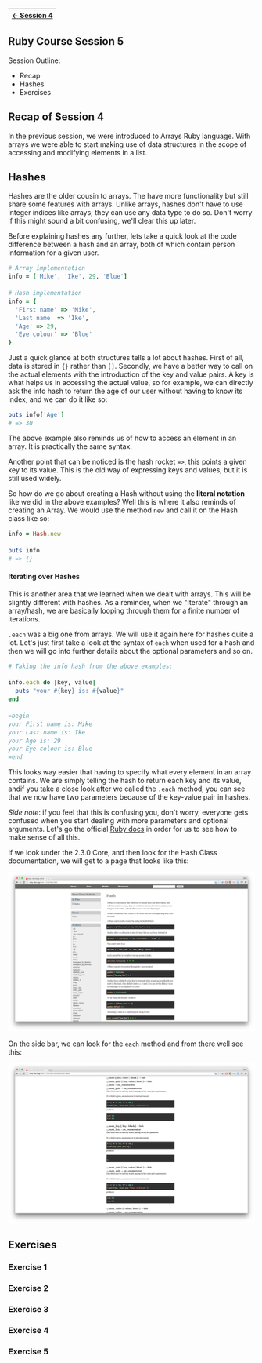 | [← Session 4](../session_4/README.md) |
|---------------------------------------|

## Ruby Course Session 5

Session Outline:
- Recap
- Hashes
- Exercises

Recap of Session 4
------------------
In the previous session, we were introduced to Arrays Ruby language. With arrays we were able to start making use of data structures in the scope of accessing and modifying elements in a list.

Hashes
------
Hashes are the older cousin to arrays. The have more functionality but still share some features with arrays. Unlike arrays, hashes don't have to use integer indices like arrays; they can use any data type to do so. Don't worry if this might sound a bit confusing, we'll clear this up later.

Before explaining hashes any further, lets take a quick look at the code difference between a hash and an array, both of which contain person information for a given user.

```ruby
# Array implementation
info = ['Mike', 'Ike', 29, 'Blue']

# Hash implementation
info = {
  'First name' => 'Mike',
  'Last name' => 'Ike',
  'Age' => 29,
  'Eye colour' => 'Blue'
}
```

Just a quick glance at both structures tells a lot about hashes. First of all, data is stored in `{}` rather than `[]`. Secondly, we have a better way to call on the actual elements with the introduction of the key and value pairs. A key is what helps us in accessing the actual value, so for example, we can directly ask the info hash to return the age of our user without having to know its index, and we can do it like so:

```ruby
puts info['Age']
# => 30
```

The above example also reminds us of how to access an element in an array. It is practically the same syntax.

Another point that can be noticed is the hash rocket `=>`, this points a given key to its value. This is the old way of expressing keys and values, but it is still used widely.

So how do we go about creating a Hash without using the **literal notation** like we did in the above examples?
Well this is where it also reminds of creating an Array. We would use the method `new` and call it on the Hash class like so:

```ruby
info = Hash.new

puts info
# => {}
```

#### Iterating over Hashes
This is another area that we learned when we dealt with arrays. This will be slightly different with hashes.
As a reminder, when we "Iterate" through an array/hash, we are basically looping through them for a finite number of iterations.

`.each` was a big one from arrays. We will use it again here for hashes quite a lot.
Let's just first take a look at the syntax of `each` when used for a hash and then we will go into further details about the optional parameters and so on.

```ruby
# Taking the info hash from the above examples:

info.each do |key, value|
  puts "your #{key} is: #{value}"
end

=begin
your First name is: Mike
your Last name is: Ike
your Age is: 29
your Eye colour is: Blue
=end
```

This looks way easier that having to specify what every element in an array contains. We are simply telling the hash to return each key and its value, andif you take a close look after we called the `.each` method, you can see that we now have two parameters because of the key-value pair in hashes.

*Side note*: if you feel that this is confusing you, don't worry, everyone gets confused when you start dealing with more parameters and optional arguments. Let's go the official [Ruby docs](http://ruby-doc.org/) in order for us to see how to make sense of all this.

If we look under the 2.3.0 Core, and then look for the Hash Class documentation, we will get to a page that looks like this:

![Hash docs](../images/session_5/ruby_session_5-1.png)

On the side bar, we can look for the `each` method and from there well see this:

![Hash#each doc](../images/session_5/ruby_session_5-2.png)

Exercises
---------

### Exercise 1

### Exercise 2
### Exercise 3
### Exercise 4
### Exercise 5

